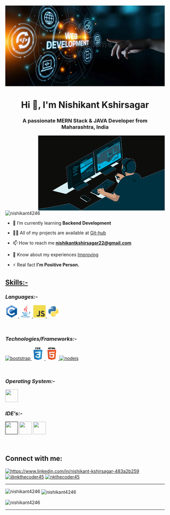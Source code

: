 ![logo](https://github.com/Nishikant4246/Nishikant4246/blob/main/Github%20background%20image.jpg)
<h1 align="center">Hi 👋, I'm Nishikant Kshirsagar</h1>
<h3 align="center">A passionate MERN Stack & JAVA Developer from Maharashtra, India </h3>

<img align="right" alt="Coding" width="400px" src="https://raw.githubusercontent.com/Potential17/Potential17/master/user%20(2).gif">

<p align="left"> <img src="https://komarev.com/ghpvc/?username=nishikant4246&label=Profile%20views&color=0e75b6&style=flat" alt="nishikant4246" /> </p>

- 🌱 I’m currently learning **Backend Development**


- 👨‍💻 All of my projects are available at [Git-hub](Git-hub)

- 📫 How to reach me **nishikantkshirsagar22@gmail.com**

- 📄 Know about my experiences [Improving](improving)

- ⚡ Real fact **I'm Positive Person.**
<div>
<h2> <u> Skills:-</u> </h2>
<h3 align="left"><i><b> Languages:-</b></i></h3>
<p align="left">  <a href="https://www.cprogramming.com/" target="_blank" rel="noreferrer"> <img src="https://raw.githubusercontent.com/devicons/devicon/master/icons/c/c-original.svg" alt="c" width="40" height="40"/> </a>  <a href="https://www.java.com" target="_blank" rel="noreferrer"> <img src="https://raw.githubusercontent.com/devicons/devicon/master/icons/java/java-original.svg" alt="java" width="40" height="40"/> </a> <a href="https://developer.mozilla.org/en-US/docs/Web/JavaScript" target="_blank" rel="noreferrer"> <img src="https://raw.githubusercontent.com/devicons/devicon/master/icons/javascript/javascript-original.svg" alt="javascript" width="40" height="40"/> </a> <a href="https://www.python.org" target="_blank" rel="noreferrer"> <img src="https://raw.githubusercontent.com/devicons/devicon/master/icons/python/python-original.svg" alt="python" width="40" height="40"/> </a> </p>
<br>


<h3 align="left"><i><b>Technologies/Frameworks:-</b></i></h3>
<p align="left"> <a href="https://getbootstrap.com" target="_blank" rel="noreferrer"> <img src="https://upload.wikimedia.org/wikipedia/commons/thumb/b/b2/Bootstrap_logo.svg/2560px-Bootstrap_logo.svg.png" alt="bootstrap" width="40" height="40"/> </a> 
<a href="https://www.w3schools.com/css/" target="_blank" rel="noreferrer"> <img src="https://raw.githubusercontent.com/devicons/devicon/master/icons/css3/css3-original-wordmark.svg" alt="css3" width="40" height="40"/> </a> <a href="https://www.w3.org/html/" target="_blank" rel="noreferrer"> <img src="https://raw.githubusercontent.com/devicons/devicon/master/icons/html5/html5-original-wordmark.svg" alt="html5" width="40" height="40"/> </a>
   <a href="https://nodejs.org" target="_blank" rel="noreferrer"> <img src="https://www.svgrepo.com/show/376337/node-js.svg" alt="nodejs" width="40" height="40"/> </a> </p>
<br>   
<h3 align="left"><i><b>Operating System:-</b></i></h3>
<p> <a href="https://code.visualstudio.com/"> <img src="https://cdn.pixabay.com/photo/2018/05/08/21/29/windows-3384024_640.png" width="40" height="40"/></a></p>

<h3 align="left"><i><b> IDE's:-</b></i></h3>
<p> <a href=""https://code.visualstudio.com/"> <img src="https://yt3.googleusercontent.com/_q52i8bUAEvcb7JR4e-eNTv23y2A_wg5sCz0NC0GrGtcw1CRMWJSOPVHUDh_bngD0q4gMvVeoA=s900-c-k-c0x00ffffff-no-rj" width="40" height="40"/></a>
  <a href="https://eclipse.com/"> <img src="https://e7.pngegg.com/pngimages/546/290/png-clipart-eclipse-computer-icons-integrated-development-environment-computer-software-eclipse-purple-furniture.png"  width="40" height="40" /></a>
<a href="https://thonny.org/"> <img src="https://encrypted-tbn0.gstatic.com/images?q=tbn:ANd9GcQP6a_lPPLOHauzmKhTNv9qZBqY8aHYEo-T2g&usqp=CAU" width="40" height="40" /></a></p>
</div>
<br>
<h2 align="left">Connect with me:</h2>
<p align="left">
<a href="https://linkedin.com/in/https://www.linkedin.com/in/nishikant-kshirsagar-483a2b259" target="blank"><img align="center" src="https://raw.githubusercontent.com/rahuldkjain/github-profile-readme-generator/master/src/images/icons/Social/linked-in-alt.svg" alt="https://www.linkedin.com/in/nishikant-kshirsagar-483a2b259" height="30" width="40" /></a>
<a href="https://www.hackerrank.com/@nkthecoder45" target="blank"><img align="center" src="https://raw.githubusercontent.com/rahuldkjain/github-profile-readme-generator/master/src/images/icons/Social/hackerrank.svg" alt="@nkthecoder45" height="30" width="40" /></a>
<a href="https://www.leetcode.com/nkthecoder45" target="blank"><img align="center" src="https://raw.githubusercontent.com/rahuldkjain/github-profile-readme-generator/master/src/images/icons/Social/leet-code.svg" alt="nkthecoder45" height="30" width="40" /></a>
</p>
<hr>
<p><img align="left" src="https://github-readme-stats.vercel.app/api/top-langs?username=nishikant4246&show_icons=true&locale=en&layout=compact" alt="nishikant4246" /></p>
<p>&nbsp;<img align="center" src="https://github-readme-stats.vercel.app/api?username=nishikant4246&show_icons=true&locale=en" alt="nishikant4246" /></p>

<p><img align="center" src="https://github-readme-streak-stats.herokuapp.com/?user=nishikant4246&" alt="nishikant4246" /></p>
<hr>
